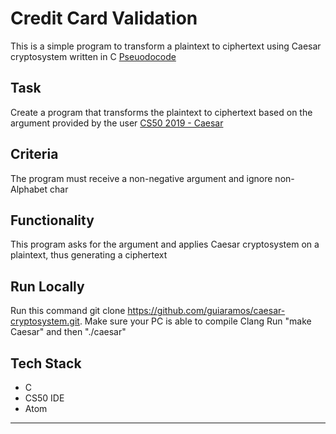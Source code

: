 # Credit Card Validation

This is a simple program to transform a plaintext to ciphertext using Caesar cryptosystem written in C
[Pseuodocode](pseuodocode.txt)

## Task

Create a program that transforms the plaintext to ciphertext based on the argument provided by the user
[CS50 2019 - Caesar](https://lab.cs50.io/cs50/labs/2019/x/caesar/)

## Criteria

The program must receive a non-negative argument and ignore non-Alphabet char


## Functionality

This program asks for the argument and applies Caesar cryptosystem on a plaintext, thus generating a ciphertext

## Run Locally

Run this command git clone https://github.com/guiaramos/caesar-cryptosystem.git.
Make sure your PC is able to compile Clang
Run "make Caesar" and then "./caesar"

## Tech Stack

- C
- CS50 IDE
- Atom

---
